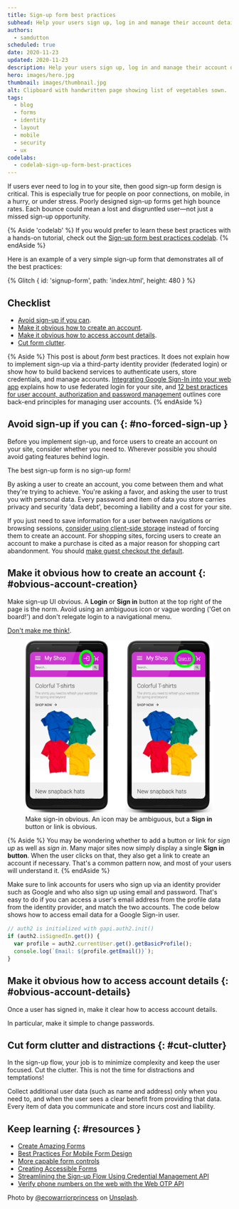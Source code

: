 ```yaml
---
title: Sign-up form best practices
subhead: Help your users sign up, log in and manage their account details with a minimum of fuss.
authors:
  - samdutton
scheduled: true
date: 2020-11-23
updated: 2020-11-23
description: Help your users sign up, log in and manage their account details with a minimum of fuss.
hero: images/hero.jpg
thumbnail: images/thumbnail.jpg
alt: Clipboard with handwritten page showing list of vegetables sown.
tags:
  - blog
  - forms
  - identity
  - layout
  - mobile
  - security
  - ux
codelabs:
  - codelab-sign-up-form-best-practices
---
```


<!--  {% YouTube 'alGcULGtiv8' %} -->

If users ever need to log in to your site, then good sign-up form design is
critical. This is especially true for people on poor connections, on mobile, in
a hurry, or under stress. Poorly designed sign-up forms get high bounce rates.
Each bounce could mean a lost and disgruntled user—not just a missed sign-up
opportunity.

{% Aside 'codelab' %}
  If you would prefer to learn these best practices with a hands-on tutorial,
  check out the [Sign-up form best practices codelab](/codelab-sign-up-form-best-practices).
{% endAside %}

Here is an example of a very simple sign-up form that demonstrates all of the best practices:

{% Glitch {
  id: 'signup-form',
  path: 'index.html',
  height: 480
} %}

## Checklist

* [Avoid sign-up if you can](#no-forced-sign-up).
* [Make it obvious how to create an account](#obvious-account-creation).
* [Make it obvious how to access account details](#obvious-account-details).
* [Cut form clutter](#cut-clutter).


{% Aside %}
This post is about *form* best practices. It does not explain how to implement sign-up via a third-party 
identity provider (federated login) or show how to build backend services to authenticate users, store 
credentials, and manage accounts. [Integrating Google Sign-In into your web app](https://developers.google.com/identity/sign-in/web/sign-in) explains how to use federated login for your site, and 
[12 best practices for user account, authorization and password management](https://cloud.google.com/blog/products/gcp/12-best-practices-for-user-account) outlines core back-end principles for managing user accounts. 
{% endAside %}

## Avoid sign-up if you can {: #no-forced-sign-up }

Before you implement sign-up, and force users to create an account on your site, consider whether 
you need to. Wherever possible you should avoid gating features behind login. 

The best sign-up form is no sign-up form! 

By asking a user to create an account, you come between them and what they're trying to achieve. 
You're asking a favor, and asking the user to trust you with personal data. Every password and item 
of data you store carries privacy and security 'data debt', becoming a liability and a cost for 
your site. 

If you just need to save information for a user between navigations or browsing sessions, 
[consider using client-side storage](web.dev/storage-for-the-web
) instead of forcing them to create an account. For shopping sites, forcing users to create an 
account to make a purchase is cited as a major reason for shopping cart abandonment. You should 
[make guest checkout the default](/payment-and-address-form-best-practices#guest-checkout).

## Make it obvious how to create an account {: #obvious-account-creation}

Make sign-up UI obvious. A **Login** or **Sign in** button at the top right of the page is the norm. 
Avoid using an ambiguous icon or vague wording ('Get on board!') and don't relegate login to a 
navigational menu. 

[Don't make me think!](https://uxplanet.org/dont-make-me-think-20-wise-thoughts-about-usability-from-steve-krug-876b563f1d63).

<figure class="w-figure">
  <img class="w-screenshot" src="./images/obvious-sign-in.png" alt="Two screenshots of a mockup 
  ecommerce website viewed on an Android phone. The one on the left uses an icon for the 
  sign-in link that's somewhat ambiguous; the one on the right simply says 'Sign in'">
  <figcaption class="w-figcaption">Make sign-in obvious. An icon may be ambiguous, but a <b>Sign 
  in</b> button or link is obvious.</figcaption>
</figure>

{% Aside %}
You may be wondering whether to add a button or link for *sign up* as well as *sign in*. Many major 
sites now simply display a single **Sign in button**. When the user clicks on that, they also get a 
link to create an account if necessary. That's a common pattern now, and most of your users will 
understand it.
{% endAside %}

Make sure to link accounts for users who sign up via an identity provider such as Google and who 
also sign up using email and password. That's easy to do if you can access a user's email address 
from the profile data from the identity provider, and match the two accounts. The code below shows 
how to access email data for a Google Sign-in user.

```js
// auth2 is initialized with gapi.auth2.init()
if (auth2.isSignedIn.get()) {
  var profile = auth2.currentUser.get().getBasicProfile();
  console.log(`Email: ${profile.getEmail()}`);
}

```

## Make it obvious how to access account details {: #obvious-account-details}

Once a user has signed in, make it clear how to access account details.

In particular, make it simple to change passwords. 

## Cut form clutter and distractions {: #cut-clutter}

In the sign-up flow, your job is to minimize complexity and keep the user focused. Cut the clutter. 
This is not the time for distractions and temptations!

Collect additional user data (such as name and address) only when you need to, and when the user sees a clear benefit from providing that data. 
Every item of data you communicate and store incurs cost and liability.








## Keep learning {: #resources }

* [Create Amazing Forms](https://developers.google.com/web/fundamentals/design-and-ux/input/forms)
* [Best Practices For Mobile Form Design](https://www.smashingmagazine.com/2018/08/best-practices-for-mobile-form-design/)
* [More capable form controls](/more-capable-form-controls)
* [Creating Accessible Forms](https://webaim.org/techniques/forms/)
* [Streamlining the Sign-up Flow Using Credential Management API](https://developers.google.com/web/updates/2016/04/credential-management-api)
* [Verify phone numbers on the web with the Web OTP API](https://web.dev/web-otp/)

Photo by [@ecowarriorprincess](https://unsplash.com/@ecowarriorprincess) on [Unsplash](https://unsplash.com/photos/lUShu7PHIGA).
